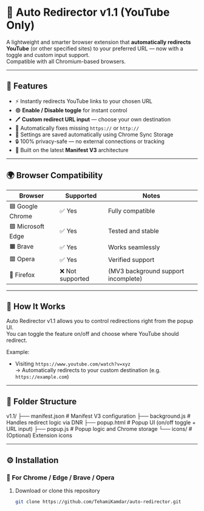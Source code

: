 # 🚀 Auto Redirector v1.1 (YouTube Only)

A lightweight and smarter browser extension that **automatically redirects YouTube** (or other specified sites) to your preferred URL — now with a toggle and custom input support.  
Compatible with all Chromium-based browsers.

---

## 🧩 Features

- ⚡ Instantly redirects YouTube links to your chosen URL  
- 🟢 **Enable / Disable toggle** for instant control  
- 🖊️ **Custom redirect URL input** — choose your own destination  
- 🧠 Automatically fixes missing `https://` or `http://`  
- 💾 Settings are saved automatically using Chrome Sync Storage  
- 🔒 100% privacy-safe — no external connections or tracking  
- 🧱 Built on the latest **Manifest V3** architecture  

---

## 🌍 Browser Compatibility

| Browser | Supported | Notes |
|----------|------------|-------|
| 🟦 Google Chrome | ✅ Yes | Fully compatible |
| 🟩 Microsoft Edge | ✅ Yes | Tested and stable |
| 🟧 Brave | ✅ Yes | Works seamlessly |
| 🟥 Opera | ✅ Yes | Verified support |
| 🦊 Firefox | ❌ Not supported | (MV3 background support incomplete) |

---

## 🧰 How It Works

Auto Redirector v1.1 allows you to control redirections right from the popup UI.  
You can toggle the feature on/off and choose where YouTube should redirect.

Example:  
- Visiting `https://www.youtube.com/watch?v=xyz`  
  → Automatically redirects to your custom destination (e.g. `https://example.com`)

---

## 📁 Folder Structure

v1.1/
├── manifest.json # Manifest V3 configuration
├── background.js # Handles redirect logic via DNR
├── popup.html # Popup UI (on/off toggle + URL input)
├── popup.js # Popup logic and Chrome storage
└── icons/ # (Optional) Extension icons

---

## ⚙️ Installation

### 🧭 For Chrome / Edge / Brave / Opera

1. Download or clone this repository  
   ```bash
   git clone https://github.com/TehamiKamdar/auto-redirector.git